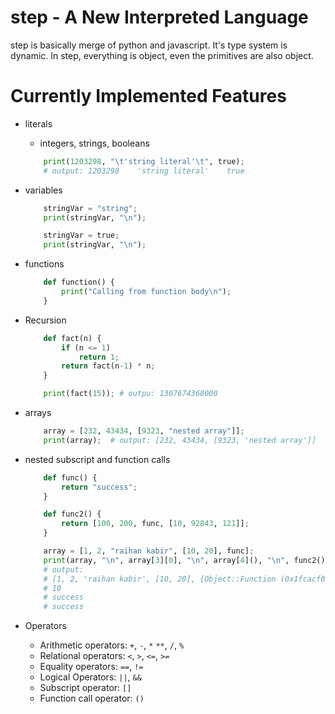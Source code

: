 # step - A New Interpreted Language

step is basically merge of python and javascript. It's type system is dynamic.
In step, everything is object, even the primitives are also object.

# Currently Implemented Features

* literals
    - integers, strings, booleans
    ```python
        print(1203298, "\t'string literal'\t", true);
        # output: 1203298    'string literal'    true
    ```

* variables
    ```python
        stringVar = "string";
        print(stringVar, "\n");

        stringVar = true;
        print(stringVar, "\n");
    ```

* functions
    ```python
        def function() {
            print("Calling from function body\n");
        }
    ```

* Recursion
    ```python
        def fact(n) {
            if (n <= 1)
                return 1;
            return fact(n-1) * n;
        }

        print(fact(15)); # outpu: 1307674368000
    ```

* arrays
    ```python
        array = [232, 43434, [9323, "nested array"]];
        print(array);  # output: [232, 43434, [9323, 'nested array']]
    ```

* nested subscript and function calls
    ```python
        def func() {
            return "success";
        }

        def func2() {
            return [100, 200, func, [10, 92843, 121]];
        }

        array = [1, 2, "raihan kabir", [10, 20], func];
        print(array, "\n", array[3][0], "\n", array[4](), "\n", func2()[2](), "\n");
        # output:
        # [1, 2, 'raihan kabir', [10, 20], {Object::Function (0x1fcacf0)}]
        # 10
        # success
        # success
    ```

* Operators
    - Arithmetic operators: `+`, `-`, `*` `**`, `/`, `%`
    - Relational operators: `<`, `>`, `<=`, `>=`
    - Equality operators: `==`, `!=`
    - Logical Operators: `||`, `&&`
    - Subscript operator: `[]`
    - Function call operator: `()`
